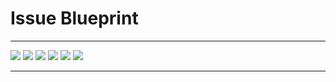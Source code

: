 # Issue Blueprint

---

![](https://img.shields.io/github/commit-activity/m/ik-workshop/open-source-issue-blueprint)
![](https://img.shields.io/github/last-commit/ik-workshop/open-source-issue-blueprint)
[![](https://img.shields.io/github/license/ivankatliarchuk/.github)](https://github.com/ivankatliarchuk/.github/LICENCE)
[![](https://img.shields.io/github/languages/code-size/ik-workshop/open-source-issue-blueprint)](https://github.com/ik-workshop/open-source-issue-blueprint)
[![](https://img.shields.io/github/repo-size/ik-workshop/open-source-issue-blueprint)](https://github.com/ik-workshop/open-source-issue-blueprint)
![](https://img.shields.io/github/languages/top/ik-workshop/open-source-issue-blueprint?color=green&logo=markdown&logoColor=blue)

---
